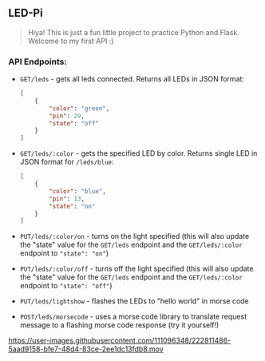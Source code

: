 ## LED-Pi

> Hiya! This is just a fun little project to practice Python and Flask. Welcome to my first API :)

### API Endpoints:

* `GET/leds` - gets all leds connected. Returns all LEDs in JSON format: 
  ```json
  [
      {
          "color": "green",
          "pin": 29,
          "state": "off"
      }
  ]
  ```


* `GET/leds/:color` - gets the specified LED by color. Returns single LED in JSON format for `/leds/blue`:
  ```json
  [
      {
          "color": "blue",
          "pin": 13,
          "state": "on"
      }
  ]
  ```
  

* `PUT/leds/:color/on` - turns on the light specified (this will also update the "state" value for the `GET/leds` endpoint and the `GET/leds/:color` endpoint to `"state": "on"`)

* `PUT/leds/:color/off` - turns off the light specified (this will also update the "state" value for the `GET/leds` endpoint and the `GET/leds/:color` endpoint to `"state": "off"`)

* `PUT/leds/lightshow` - flashes the LEDs to "hello world" in morse code

* `POST/leds/morsecode` - uses a morse code library to translate request message to a flashing morse code response (try it yourself!)






https://user-images.githubusercontent.com/111096348/222811486-5aad9158-bfe7-48d4-83ce-2ee1dc13fdb8.mov

